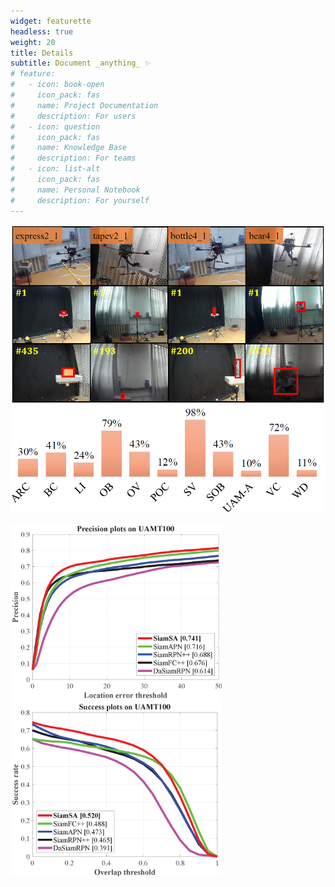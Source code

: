 ```yaml
---
widget: featurette
headless: true
weight: 20
title: Details
subtitle: Document _anything_ ✨
# feature:
#   - icon: book-open
#     icon_pack: fas
#     name: Project Documentation
#     description: For users
#   - icon: question
#     icon_pack: fas
#     name: Knowledge Base
#     description: For teams
#   - icon: list-alt
#     icon_pack: fas
#     name: Personal Notebook
#     description: For yourself
---
```


<img src="features.assets/dataset.png" style="zoom: 67%;" />

<img src="features.assets/overall_UAMT100_error_OPE.png" style="zoom: 33%;" /><img src="features.assets/overall_UAMT100_overlap_OPE-16323588382651.png" style="zoom: 33%;" />

